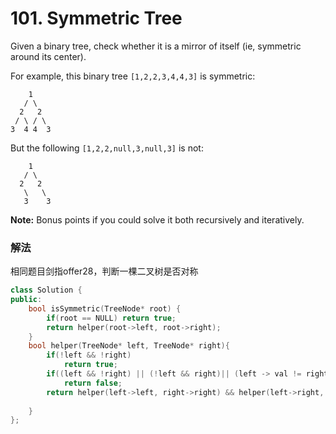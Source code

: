 #  101. Symmetric Tree

Given a binary tree, check whether it is a mirror of itself (ie, symmetric around its center).

For example, this binary tree `[1,2,2,3,4,4,3]` is symmetric:

```
    1
   / \
  2   2
 / \ / \
3  4 4  3
```



But the following `[1,2,2,null,3,null,3]` is not:

```
    1
   / \
  2   2
   \   \
   3    3
```



**Note:**
Bonus points if you could solve it both recursively and iteratively.

### 解法

相同题目剑指offer28，判断一棵二叉树是否对称

```C++
class Solution {
public:
    bool isSymmetric(TreeNode* root) {
        if(root == NULL) return true;
        return helper(root->left, root->right);
    }
    bool helper(TreeNode* left, TreeNode* right){
        if(!left && !right)
            return true;
        if((left && !right) || (!left && right)|| (left -> val != right -> val) )
            return false;
        return helper(left->left, right->right) && helper(left->right, right->left);
            
    }
};
```

